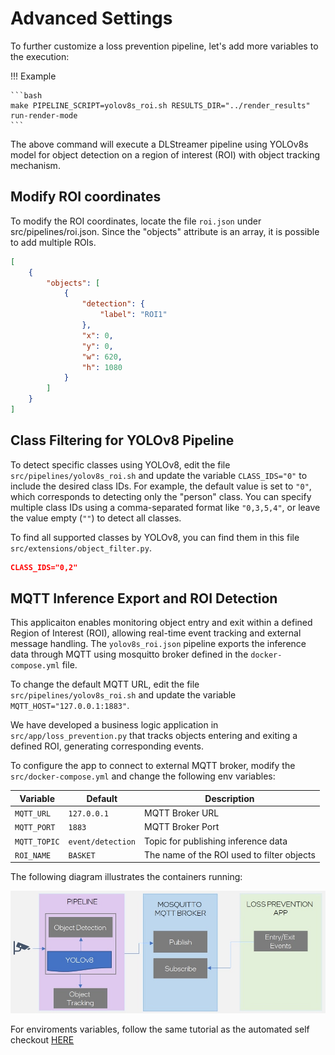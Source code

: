 # Advanced Settings

To further customize a loss prevention pipeline, let's add more variables to the execution:

!!! Example

    ```bash
    make PIPELINE_SCRIPT=yolov8s_roi.sh RESULTS_DIR="../render_results"  run-render-mode
    ```

The above command will execute a DLStreamer pipeline using YOLOv8s model for object detection on a region of interest (ROI) with object tracking mechanism.

## Modify ROI coordinates

To modify the ROI coordinates, locate the file `roi.json` under src/pipelines/roi.json. Since the "objects" attribute is an array, it is possible to add multiple ROIs.

```json
[
    {
        "objects": [
            {
                "detection": {
                    "label": "ROI1"
                },
                "x": 0,
                "y": 0,
                "w": 620,
                "h": 1080
            }           
        ]
    }
]
```
## Class Filtering for YOLOv8 Pipeline

To detect specific classes using YOLOv8, edit the file `src/pipelines/yolov8s_roi.sh` and update the variable `CLASS_IDS="0"` to include the desired class IDs. For example, the default value is set to `"0"`, which corresponds to detecting only the "person" class. You can specify multiple class IDs using a comma-separated format like `"0,3,5,4"`, or leave the value empty (`""`) to detect all classes.

To find all supported classes by YOLOv8, you can find them in this file `src/extensions/object_filter.py`.

```json
CLASS_IDS="0,2"
```

## MQTT Inference Export and ROI Detection

This applicaiton enables monitoring object entry and exit within a defined Region of Interest (ROI), allowing real-time event tracking and external message handling.
The `yolov8s_roi.json` pipeline exports the inference data through MQTT using mosquitto broker defined in the `docker-compose.yml` file. 

To change the default MQTT URL, edit the file `src/pipelines/yolov8s_roi.sh` and update the variable `MQTT_HOST="127.0.0.1:1883"`.

We have developed a business logic application in `src/app/loss_prevention.py` that tracks objects entering and exiting a defined ROI, generating corresponding events.

To configure the app to connect to external MQTT broker, modify the `src/docker-compose.yml` and change the following env variables:

| Variable   | Default        | Description                              |
|------------|----------------|------------------------------------------|
| `MQTT_URL` | `127.0.0.1`    | MQTT Broker URL                          |
| `MQTT_PORT`| `1883`         | MQTT Broker Port                         |
| `MQTT_TOPIC` | `event/detection` | Topic for publishing inference data   |
| `ROI_NAME` | `BASKET`       | The name of the ROI used to filter objects |


The following diagram illustrates the containers running:  

[![MQTT export](./images/mqtt-diagram.jpg)](./images/mqtt-diagram.jpg)


For enviroments variables, follow the same tutorial as the automated self checkout [HERE](../automated-self-checkout/advanced.md)


